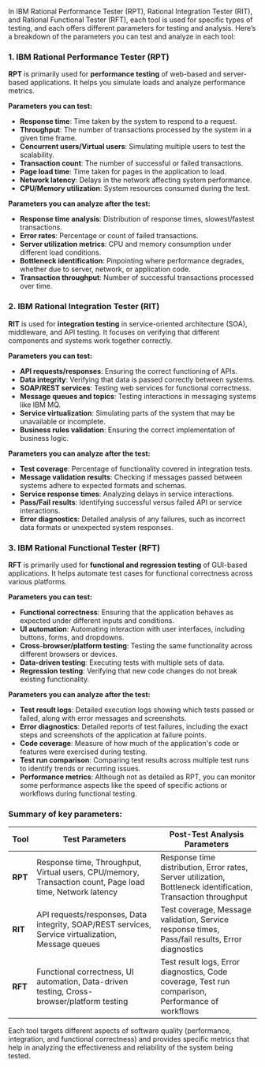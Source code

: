 In IBM Rational Performance Tester (RPT), Rational Integration Tester (RIT), and Rational Functional Tester (RFT), each tool is used for specific types of testing, and each offers different parameters for testing and analysis. Here’s a breakdown of the parameters you can test and analyze in each tool:

### 1. **IBM Rational Performance Tester (RPT)**
   **RPT** is primarily used for **performance testing** of web-based and server-based applications. It helps you simulate loads and analyze performance metrics.
   
   **Parameters you can test:**
   - **Response time**: Time taken by the system to respond to a request.
   - **Throughput**: The number of transactions processed by the system in a given time frame.
   - **Concurrent users/Virtual users**: Simulating multiple users to test the scalability.
   - **Transaction count**: The number of successful or failed transactions.
   - **Page load time**: Time taken for pages in the application to load.
   - **Network latency**: Delays in the network affecting system performance.
   - **CPU/Memory utilization**: System resources consumed during the test.

   **Parameters you can analyze after the test:**
   - **Response time analysis**: Distribution of response times, slowest/fastest transactions.
   - **Error rates**: Percentage or count of failed transactions.
   - **Server utilization metrics**: CPU and memory consumption under different load conditions.
   - **Bottleneck identification**: Pinpointing where performance degrades, whether due to server, network, or application code.
   - **Transaction throughput**: Number of successful transactions processed over time.

### 2. **IBM Rational Integration Tester (RIT)**
   **RIT** is used for **integration testing** in service-oriented architecture (SOA), middleware, and API testing. It focuses on verifying that different components and systems work together correctly.

   **Parameters you can test:**
   - **API requests/responses**: Ensuring the correct functioning of APIs.
   - **Data integrity**: Verifying that data is passed correctly between systems.
   - **SOAP/REST services**: Testing web services for functional correctness.
   - **Message queues and topics**: Testing interactions in messaging systems like IBM MQ.
   - **Service virtualization**: Simulating parts of the system that may be unavailable or incomplete.
   - **Business rules validation**: Ensuring the correct implementation of business logic.
   
   **Parameters you can analyze after the test:**
   - **Test coverage**: Percentage of functionality covered in integration tests.
   - **Message validation results**: Checking if messages passed between systems adhere to expected formats and schemas.
   - **Service response times**: Analyzing delays in service interactions.
   - **Pass/Fail results**: Identifying successful versus failed API or service interactions.
   - **Error diagnostics**: Detailed analysis of any failures, such as incorrect data formats or unexpected system responses.

### 3. **IBM Rational Functional Tester (RFT)**
   **RFT** is primarily used for **functional and regression testing** of GUI-based applications. It helps automate test cases for functional correctness across various platforms.

   **Parameters you can test:**
   - **Functional correctness**: Ensuring that the application behaves as expected under different inputs and conditions.
   - **UI automation**: Automating interaction with user interfaces, including buttons, forms, and dropdowns.
   - **Cross-browser/platform testing**: Testing the same functionality across different browsers or devices.
   - **Data-driven testing**: Executing tests with multiple sets of data.
   - **Regression testing**: Verifying that new code changes do not break existing functionality.

   **Parameters you can analyze after the test:**
   - **Test result logs**: Detailed execution logs showing which tests passed or failed, along with error messages and screenshots.
   - **Error diagnostics**: Detailed reports of test failures, including the exact steps and screenshots of the application at failure points.
   - **Code coverage**: Measure of how much of the application's code or features were exercised during testing.
   - **Test run comparison**: Comparing test results across multiple test runs to identify trends or recurring issues.
   - **Performance metrics**: Although not as detailed as RPT, you can monitor some performance aspects like the speed of specific actions or workflows during functional testing.

### Summary of key parameters:

| Tool            | Test Parameters                                       | Post-Test Analysis Parameters                                     |
|-----------------|-------------------------------------------------------|-------------------------------------------------------------------|
| **RPT**         | Response time, Throughput, Virtual users, CPU/memory, Transaction count, Page load time, Network latency | Response time distribution, Error rates, Server utilization, Bottleneck identification, Transaction throughput |
| **RIT**         | API requests/responses, Data integrity, SOAP/REST services, Service virtualization, Message queues | Test coverage, Message validation, Service response times, Pass/fail results, Error diagnostics |
| **RFT**         | Functional correctness, UI automation, Data-driven testing, Cross-browser/platform testing | Test result logs, Error diagnostics, Code coverage, Test run comparison, Performance of workflows |

Each tool targets different aspects of software quality (performance, integration, and functional correctness) and provides specific metrics that help in analyzing the effectiveness and reliability of the system being tested.